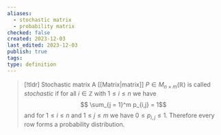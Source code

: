 ```yaml
---
aliases:
  - stochastic matrix
  - probability matrix
checked: false
created: 2023-12-03
last_edited: 2023-12-03
publish: true
tags: 
type: definition
---
```

>[!tldr] Stochastic matrix
>A [[Matrix|matrix]] $P \in M_{n \times m}(\mathbb{R})$ is called *stochastic* if for all $i \in \mathbb{Z}$ with $1 \leq i \leq n$ we have
>$$ \sum_{j = 1}^m p_{i,j} = 1$$
>and for $1 \leq i \leq n$ and $1 \leq j \leq m$ we have $0 \leq p_{i,j} \leq 1$. Therefore every row forms a probability distribution. 



